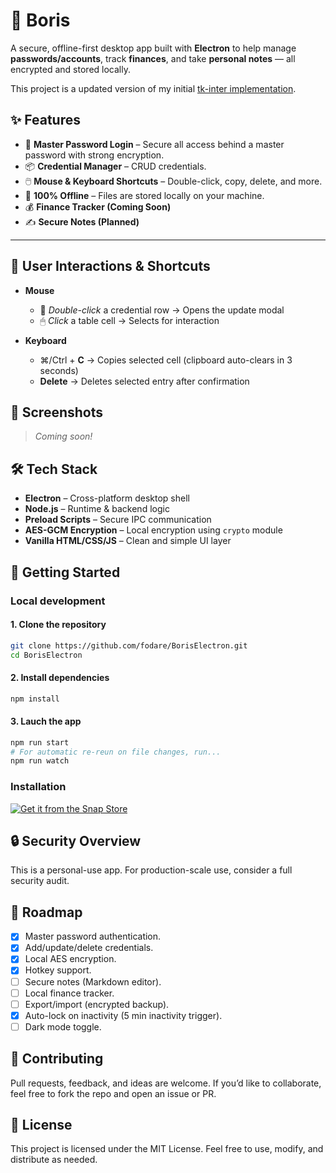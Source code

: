 # 🔐 Boris

A secure, offline-first desktop app built with **Electron** to help manage **passwords/accounts**, track **finances**, and take **personal notes** — all encrypted and stored locally.

This project is a updated version of my initial [tk-inter implementation](https://github.com/fodare/Boris).

## ✨ Features

- 🔐 **Master Password Login** – Secure all access behind a master password with strong encryption.
- 📦 **Credential Manager** – CRUD credentials.
- 🖱️ **Mouse & Keyboard Shortcuts** – Double-click, copy, delete, and more.
- 📁 **100% Offline** – Files are stored locally on your machine.
- 💰 **Finance Tracker (Coming Soon)**
- ✍️ **Secure Notes (Planned)**

---

## 🔁 User Interactions & Shortcuts

- **Mouse**
  - 🔁 *Double-click* a credential row → Opens the update modal
  - 🖱 *Click* a table cell → Selects for interaction

- **Keyboard**

  - ⌘/Ctrl + **C** → Copies selected cell (clipboard auto-clears in 3 seconds)
  - **Delete** → Deletes selected entry after confirmation

## 📸 Screenshots

> *Coming soon!*

## 🛠️ Tech Stack

- **Electron** – Cross-platform desktop shell
- **Node.js** – Runtime & backend logic
- **Preload Scripts** – Secure IPC communication
- **AES-GCM Encryption** – Local encryption using `crypto` module
- **Vanilla HTML/CSS/JS** – Clean and simple UI layer

## 🚀 Getting Started

### Local development

#### 1. Clone the repository

```bash
git clone https://github.com/fodare/BorisElectron.git
cd BorisElectron
```

#### 2. Install dependencies

```bash
npm install
```

#### 3. Lauch the app

```bash
npm run start
# For automatic re-reun on file changes, run...
npm run watch
```

### Installation

[![Get it from the Snap Store](https://snapcraft.io/en/dark/install.svg)](https://snapcraft.io/openops-boris)

## 🔒 Security Overview

This is a personal-use app. For production-scale use, consider a full security audit.

## 📌 Roadmap

- [x] Master password authentication.
- [x] Add/update/delete credentials.
- [x] Local AES encryption.
- [x] Hotkey support.
- [ ] Secure notes (Markdown editor).
- [ ] Local finance tracker.
- [ ] Export/import (encrypted backup).
- [x] Auto-lock on inactivity (5 min inactivity trigger).
- [ ] Dark mode toggle.

## 🤝 Contributing

Pull requests, feedback, and ideas are welcome. If you’d like to collaborate, feel free to fork the repo and open an issue or PR.

## 📄 License

This project is licensed under the MIT License. Feel free to use, modify, and distribute as needed.
